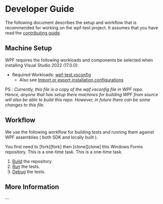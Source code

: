 # Developer Guide

The following document describes the setup and workflow that is recommended for working on the wpf-test project. It assumes that you have read the [contributing guide](contributing.md).

## Machine Setup

WPF requires the following workloads and components be selected when installing Visual Studio 2022 (17.0.0):

* Required Workloads: [wpf-test.vsconfig](wpf-test.vsconfig)
    *  Also see [Import or export installation configurations](https://docs.microsoft.com/en-us/visualstudio/install/import-export-installation-configurations?view=vs-2019)

PS : *Currently, this file is a copy of the wpf.vsconfig file in WPF repo. Hence, anyone that has setup there machines for building WPF from source will also be able to build this repo. However, in future there can be some changes to this file.*

## Workflow

We use the following workflow for building tests and running them against WPF assemblies ( both SDK and locally built ).

You first need to [fork][fork] then [clone][clone] this Windows Forms repository. This is a one-time task. This is a one-time task.

1. [Build]() the repository.
2. [Run]() the tests.
3. [Debug]() the tests.

## More Information

--